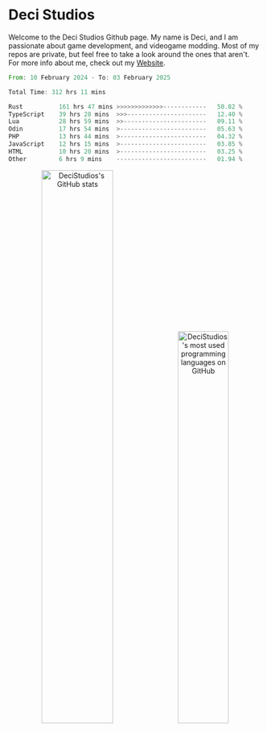 # Deci Studios
Welcome to the Deci Studios Github page. My name is Deci, and I am passionate about game development, and videogame modding. Most of my repos are private, but feel free to take a look around the ones that aren't.
For more info about me, check out my <a href="https://decidev.co.uk" target="_blank">Website</a>.
<!--START_SECTION:waka-->

```rust
From: 10 February 2024 - To: 03 February 2025

Total Time: 312 hrs 11 mins

Rust          161 hrs 47 mins >>>>>>>>>>>>>------------   50.82 %
TypeScript    39 hrs 28 mins  >>>----------------------   12.40 %
Lua           28 hrs 59 mins  >>-----------------------   09.11 %
Odin          17 hrs 54 mins  >------------------------   05.63 %
PHP           13 hrs 44 mins  >------------------------   04.32 %
JavaScript    12 hrs 15 mins  >------------------------   03.85 %
HTML          10 hrs 20 mins  >------------------------   03.25 %
Other         6 hrs 9 mins    -------------------------   01.94 %
```

<!--END_SECTION:waka-->
<p align="center">
  <a href="https://github.com/anuraghazra/github-readme-stats" target="_blank"><img src="https://github-readme-stats.vercel.app/api?username=decistudios&show_icons=true&count_private=true&theme=omni&hide_border=true" alt="DeciStudios's GitHub stats" width="53.1%" /></a>
  <a href="https://github.com/anuraghazra/github-readme-stats" target="_blank"><img width="44.7%" src="https://github-readme-stats.vercel.app/api/top-langs/?username=decistudios&theme=omni&layout=compact&hide_border=true&langs_count=6" alt="DeciStudios's most used programming languages on GitHub" /></a>
</p>



